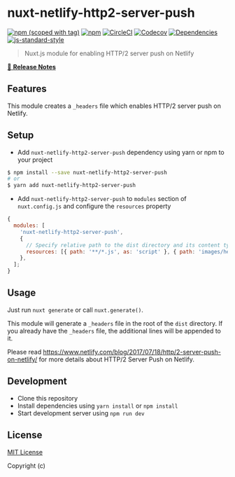 # nuxt-netlify-http2-server-push

[![npm (scoped with tag)](https://img.shields.io/npm/v/nuxt-netlify-http2-server-push/latest.svg?style=flat-square)](https://npmjs.com/package/nuxt-netlify-http2-server-push)
[![npm](https://img.shields.io/npm/dt/nuxt-netlify-http2-server-push.svg?style=flat-square)](https://npmjs.com/package/nuxt-netlify-http2-server-push)
[![CircleCI](https://img.shields.io/circleci/project/github/jmblog/nuxt-netlify-http2-server-push.svg?style=flat-square)](https://circleci.com/gh/jmblog/nuxt-netlify-http2-server-push)
[![Codecov](https://img.shields.io/codecov/c/github/jmblog/nuxt-netlify-http2-server-push.svg?style=flat-square)](https://codecov.io/gh/jmblog/nuxt-netlify-http2-server-push)
[![Dependencies](https://david-dm.org/jmblog/nuxt-netlify-http2-server-push/status.svg?style=flat-square)](https://david-dm.org/jmblog/nuxt-netlify-http2-server-push)
[![js-standard-style](https://img.shields.io/badge/code_style-standard-brightgreen.svg?style=flat-square)](http://standardjs.com)

> Nuxt.js module for enabling HTTP/2 server push on Netlify

[📖 **Release Notes**](./CHANGELOG.md)

## Features

This module creates a `_headers` file which enables HTTP/2 server push on Netlify.

## Setup

- Add `nuxt-netlify-http2-server-push` dependency using yarn or npm to your project

```sh
$ npm install --save nuxt-netlify-http2-server-push
# or
$ yarn add nuxt-netlify-http2-server-push
```

- Add `nuxt-netlify-http2-server-push` to `modules` section of `nuxt.config.js` and configure the `resources` property

```js
{
  modules: [
    'nuxt-netlify-http2-server-push',
    {
      // Specify relative path to the dist directory and its content type
      resources: [{ path: '**/*.js', as: 'script' }, { path: 'images/hero.jpg', as: 'image' }],
    },
  ];
}
```

## Usage

Just run `nuxt generate` or call `nuxt.generate()`.

This module will generate a `_headers` file in the root of the `dist` directory. If you already have the `_headers` file, the additional lines will be appended to it.

Please read https://www.netlify.com/blog/2017/07/18/http/2-server-push-on-netlify/
for more details about HTTP/2 Server Push on Netlify.

## Development

- Clone this repository
- Install dependencies using `yarn install` or `npm install`
- Start development server using `npm run dev`

## License

[MIT License](./LICENSE)

Copyright (c)
